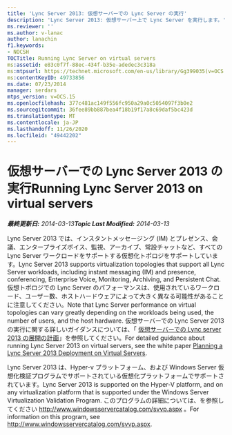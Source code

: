 ```yaml
---
title: 'Lync Server 2013: 仮想サーバーでの Lync Server の実行'
description: 'Lync Server 2013: 仮想サーバー上で Lync Server を実行します。'
ms.reviewer: ''
ms.author: v-lanac
author: lanachin
f1.keywords:
- NOCSH
TOCTitle: Running Lync Server on virtual servers
ms:assetid: e83c0f7f-88ec-434f-b35e-adedec3c318a
ms:mtpsurl: https://technet.microsoft.com/en-us/library/Gg399035(v=OCS.15)
ms:contentKeyID: 49733856
ms.date: 07/23/2014
manager: serdars
mtps_version: v=OCS.15
ms.openlocfilehash: 377c481ac149f556fc950a29a0c5054097f3b0e2
ms.sourcegitcommit: 36fee89bb887bea4f18b19f17a8c69daf5bc423d
ms.translationtype: MT
ms.contentlocale: ja-JP
ms.lasthandoff: 11/26/2020
ms.locfileid: "49442202"
---
```

# <a name="running-lync-server-2013-on-virtual-servers"></a><span data-ttu-id="700f1-103">仮想サーバーでの Lync Server 2013 の実行</span><span class="sxs-lookup"><span data-stu-id="700f1-103">Running Lync Server 2013 on virtual servers</span></span>

<div data-xmlns="http://www.w3.org/1999/xhtml">

<div class="topic" data-xmlns="http://www.w3.org/1999/xhtml" data-msxsl="urn:schemas-microsoft-com:xslt" data-cs="https://msdn.microsoft.com/">

<div data-asp="https://msdn2.microsoft.com/asp">



</div>

<div id="mainSection">

<div id="mainBody"><span data-ttu-id="700f1-104">

<span> </span></span><span class="sxs-lookup"><span data-stu-id="700f1-104">

<span> </span></span></span>

<span data-ttu-id="700f1-105">_**最終更新日:** 2014-03-13_</span><span class="sxs-lookup"><span data-stu-id="700f1-105">_**Topic Last Modified:** 2014-03-13_</span></span>

<span data-ttu-id="700f1-106">Lync Server 2013 では、インスタントメッセージング (IM) とプレゼンス、会議、エンタープライズボイス、監視、アーカイブ、常設チャットなど、すべての Lync Server ワークロードをサポートする仮想化トポロジをサポートしています。</span><span class="sxs-lookup"><span data-stu-id="700f1-106">Lync Server 2013 supports virtualization topologies that support all Lync Server workloads, including instant messaging (IM) and presence, conferencing, Enterprise Voice, Monitoring, Archiving, and Persistent Chat.</span></span> <span data-ttu-id="700f1-107">仮想トポロジでの Lync Server のパフォーマンスは、使用されているワークロード、ユーザー数、ホストハードウェアによって大きく異なる可能性があることに注意してください。</span><span class="sxs-lookup"><span data-stu-id="700f1-107">Note that Lync Server performance on virtual topologies can vary greatly depending on the workloads being used, the number of users, and the host hardware.</span></span> <span data-ttu-id="700f1-108">仮想サーバーでの Lync Server 2013 の実行に関する詳しいガイダンスについては、「 [仮想サーバーでの Lync server 2013 の展開の計画](https://www.microsoft.com/download/details.aspx?id=41936)」を参照してください。</span><span class="sxs-lookup"><span data-stu-id="700f1-108">For detailed guidance about running Lync Server 2013 on virtual servers, see the white paper [Planning a Lync Server 2013 Deployment on Virtual Servers](https://www.microsoft.com/download/details.aspx?id=41936).</span></span>

<span data-ttu-id="700f1-109">Lync Server 2013 は、Hyper-v プラットフォーム、および Windows Server 仮想化検証プログラムでサポートされている仮想化プラットフォームでサポートされています。</span><span class="sxs-lookup"><span data-stu-id="700f1-109">Lync Server 2013 is supported on the Hyper-V platform, and on any virtualization platform that is supported under the Windows Server Virtualization Validation Program.</span></span> <span data-ttu-id="700f1-110">このプログラムの詳細については、を参照してください <http://www.windowsservercatalog.com/svvp.aspx> 。</span><span class="sxs-lookup"><span data-stu-id="700f1-110">For information on this program, see <http://www.windowsservercatalog.com/svvp.aspx>.</span></span>

<div id="sectionSection0" class="section">

</div><span data-ttu-id="700f1-111">

</div>

<span> </span>

</div>

</div>

</span><span class="sxs-lookup"><span data-stu-id="700f1-111">

</div>

<span> </span>

</div>

</div>

</span></span></div>

